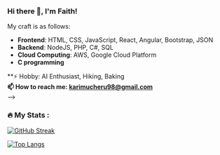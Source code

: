 ### Hi there 👋, I'm Faith!

<!--
**KariMucheru/KariMucheru** is a ✨ _special_ ✨ repository because its `README.md` (this file) appears on your GitHub profile.
<p align="right"><img src="https://visitor-badge.laobi.icu/badge?page_id=marthamwangi" alt="visitor badge"/></p>
<!-- 
A Software Developer with industry experience building web application used by thousands of people. Specializing in Frontend development technologies. Professional experience working with React Js, Python and Typecsript.  -->

My craft is as follows:
* **Frontend**: HTML, CSS, JavaScript, React, Angular, Bootstrap, JSON
* **Backend**: NodeJS, PHP, C#, SQL
* **Cloud Computing**: AWS, Google Cloud Platform
* **C programming**


**⚡ Hobby: AI Enthusiast, Hiking, Baking <br/>
**📫 How to reach me: karimucheru98@gmail.com**<br/>
-->

### :fire: My Stats :


[![GitHub Streak](http://github-readme-streak-stats.herokuapp.com?user=KariMucheru&theme=maroongold&hide_border=true)](https://git.io/streak-stats)

[![Top Langs](https://github-readme-stats.vercel.app/api/top-langs/?username=KariMucheru)](https://github.com/anuraghazra/github-readme-stats)
